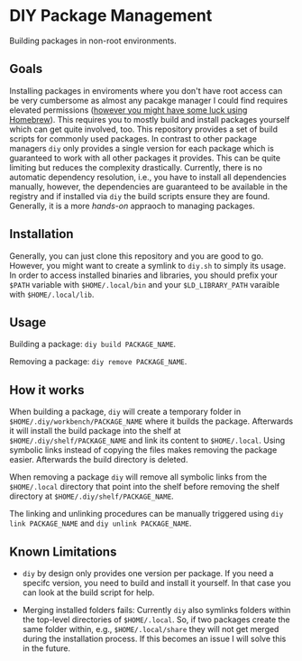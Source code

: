 # DIY Package Management
Building packages in non-root environments.

## Goals
Installing packages in enviroments where you don't have root access can be very cumbersome as almost any pacakge manager I could find requires elevated permissions ([however you might have some luck using Homebrew](https://github.com/orgs/Homebrew/discussions/3386)).
This requires you to mostly build and install packages yourself which can get quite involved, too.
This repository provides a set of build scripts for commonly used packages.
In contrast to other package managers `diy` only provides a single version for each package which is guaranteed to work with all other packages it provides.
This can be quite limiting but reduces the complexity drastically.
Currently, there is no automatic dependency resolution, i.e., you have to install all dependencies manually, however, the dependencies are guaranteed to be available in the registry and if installed via `diy` the build scripts ensure they are found.
Generally, it is a more *hands-on* appraoch to managing packages.

## Installation
Generally, you can just clone this repository and you are good to go.
However, you might want to create a symlink to `diy.sh` to simply its usage.
In order to access installed binaries and libraries, you should prefix your `$PATH` variable with `$HOME/.local/bin` and your `$LD_LIBRARY_PATH` varaible with `$HOME/.local/lib`.

<!-- You can use the following command to install `diy`: -->
<!-- ``` -->
<!-- ``` -->

## Usage
Building a package: `diy build PACKAGE_NAME`.

Removing a package: `diy remove PACKAGE_NAME`.

## How it works
When building a package, `diy` will create a temporary folder in `$HOME/.diy/workbench/PACKAGE_NAME` where it builds the package.
Afterwards it will install the build package into the shelf at `$HOME/.diy/shelf/PACKAGE_NAME` and link its content to `$HOME/.local`.
Using symbolic links instead of copying the files makes removing the package easier.
Afterwards the build directory is deleted.

When removing a package `diy` will remove all symbolic links from the `$HOME/.local` directory that point into the shelf before removing the shelf directory at `$HOME/.diy/shelf/PACKAGE_NAME`.

The linking and unlinking procedures can be manually triggered using `diy link PACKAGE_NAME` and `diy unlink PACKAGE_NAME`.

## Known Limitations
- `diy` by design only provides one version per package. 
  If you need a specifc version, you need to build and install it yourself.
  In that case you can look at the build script for help.

- Merging installed folders fails: Currently `diy` also symlinks folders within the top-level directories of `$HOME/.local`.
  So, if two packages create the same folder within, e.g., `$HOME/.local/share` they will not get merged during the installation process.
  If this becomes an issue I will solve this in the future.
